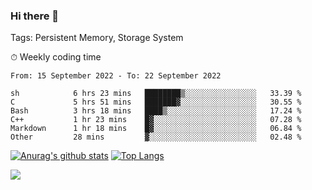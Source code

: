 ### Hi there 👋

Tags: Persistent Memory, Storage System

<!--

[![Anurag's github stats](https://github-readme-stats.vercel.app/api?username=wwyf)](https://github.com/anuraghazra/github-readme-stats)

[![Anurag's github stats](https://github-readme-stats.vercel.app/api?username=wwyf&count_private=true)](https://github.com/anuraghazra/github-readme-stats)


[![Top Langs](https://github-readme-stats.vercel.app/api/top-langs/?username=wwyf&count_private=true&&hide=jupyter%20notebook,html)](https://github.com/anuraghazra/github-readme-stats)



-->


⏱ Weekly coding time

<!--START_SECTION:waka-->

```text
From: 15 September 2022 - To: 22 September 2022

sh            6 hrs 23 mins   ████████▒░░░░░░░░░░░░░░░░   33.39 %
C             5 hrs 51 mins   ███████▓░░░░░░░░░░░░░░░░░   30.55 %
Bash          3 hrs 18 mins   ████▒░░░░░░░░░░░░░░░░░░░░   17.24 %
C++           1 hr 23 mins    █▓░░░░░░░░░░░░░░░░░░░░░░░   07.28 %
Markdown      1 hr 18 mins    █▓░░░░░░░░░░░░░░░░░░░░░░░   06.84 %
Other         28 mins         ▓░░░░░░░░░░░░░░░░░░░░░░░░   02.48 %
```

<!--END_SECTION:waka-->



[![Anurag's github stats](https://github-readme-stats.vercel.app/api?username=wwyf&count_private=true&show_icons=true&hide_border=true)](https://github.com/anuraghazra/github-readme-stats) [![Top Langs](https://github-readme-stats.vercel.app/api/top-langs/?username=wwyf&count_private=true&hide=jupyter%20notebook,html,OpenEdge%20ABL&langs_count=10&layout=compact&hide_border=true)](https://github.com/anuraghazra/github-readme-stats)

<!--

[![willianrod's wakatime stats](https://github-readme-stats.vercel.app/api/wakatime?username=wwyf)](https://github.com/anuraghazra/github-readme-stats)


-->

![](https://hit.yhype.me/github/profile?user_id=23121291)
